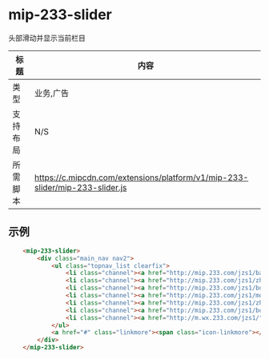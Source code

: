 
# mip-233-slider

头部滑动并显示当前栏目

标题|内容
----|----
类型|业务,广告
支持布局|N/S
所需脚本|https://c.mipcdn.com/extensions/platform/v1/mip-233-slider/mip-233-slider.js

## 示例

``` html
    <mip-233-slider>
        <div class="main_nav nav2">
            <ul class="topnav_list clearfix">
                <li class="channel"><a href="http://mip.233.com/jzs1/baoming/">考试报名</a></li>
                <li class="channel"><a href="http://mip.233.com/jzs1/zhinan/">报名指南</a></li>
                <li class="channel"><a href="http://mip.233.com/jzs1/book/">考试教材</a></li>
                <li class="channel"><a href="http://mip.233.com/jzs1/moniti/">在线模考</a></li>
                <li class="channel"><a href="http://mip.233.com/jzs1/zhuanti/">热点专题</a></li>
                <li class="channel"><a href="http://mip.233.com/jzs1/book/">考试教材</a></li>
                <li class="channel"><a href="http://m.wx.233.com/jzs1/">免费课程</a></li>
            </ul>
            <a href="#" class="linkmore"><span class="icon-linkmore"></span></a>
        </div>
    </mip-233-slider>
```
